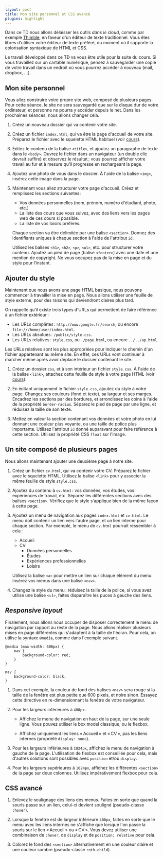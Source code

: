 ```yaml
---
layout: post
title: Mon site personnel et CSS avancé
plugins: highlight
---
```


Dans ce TD nous allons délaisser les outils *dans le cloud*, comme par
exemple [Thimble](https://thimble.webmaker.org), en faveur d'un
éditeur de texte traditionnel. Vous êtes libres d'utiliser votre
éditeur de texte préféré, du moment où il supporte la colorisation
syntaxique de HTML et CSS.

Le travail développé dans ce TD va vous être utile pour la suite du
cours. Si vous travaillez sur un cartable numérique, pensez à
sauvegarder une copie de votre travail dans un endroit où vous pourrez
accéder à nouveau (mail, dropbox, ...).


## Mon site personnel

Vous allez construire votre propre site web, composé de plusieurs
pages. Pour cette séance, le site ne sera sauvegardé que sur le disque
dur de votre ordinateur, et personne ne pourra y accéder depuis le
net. Dans les prochaines séances, nous allons changer cela.


1. Créez un nouveau dossier qui va contenir votre site.

1. Créez un fichier `index.html`, qui va être la page d'accueil de
   votre site. Préparez le fichier avec le squelette HTML habituel
   (voir [cours](../../classes/class1#un-document-html)).

1. Éditez le contenu de la balise `<title>`, et ajoutez un paragraphe
   de texte dans le `<body>`. Ouvrez le fichier dans un navigateur (un
   double clic devrait suffire) et observez le résultat ; vous pourrez
   afficher votre travail au fur et à mesure qu'il progresse en
   rechargeant la page.

1. Ajoutez une photo de vous dans le dossier. À l'aide de la balise
   `<img>`, insérez cette image dans la page.

1. Maintenant vous allez structurer votre page d'accueil. Créez et
   remplissez les sections suivantes :
   
   - Vos données personnelles (nom, prénom, numéro d'étudiant, photo, etc.)
   - La liste des cours que vous suivez, avec des liens vers les pages
	 web de ces cours si possible.
   - La liste de vos loisirs préférés.
   
   Chaque section va être délimitée par une balise `<section>`. Donnez
   des identifiants uniques à chaque section à l'aide de l'attribut
   `id`.
   
   Utilisez les balises `<h1>`, `<h2>`, `<p>`, `<ul>`, etc. pour
   structurer votre contenu. Ajoutez un pied de page (balise
   `<footer>`) avec une date et une mention de copyright. Ne vous
   occupez pas de la mise en page et du style pour l'instant.


## Ajouter du style

Maintenant que nous avons une page HTML basique, nous pouvons
commencer à travailler la mise en page. Nous allons utiliser une
feuille de style externe, pour des raisons qui deviendront claires
plus tard.

On rappelle qu'il existe trois types d'URLs qui permettent de faire
référence à un fichier extérieur :

- Les URLs complètes : `http://www.google.fr/search`, ou encore `file:///home/user/index.html`.
- Les URLs absolues : `/public/style.css`.
- Les URLs relatives : `style.css`, ou `./page.html`, ou encore `../../up.html`.

Les URLs relatives sont les plus appropriées pour indiquer le chemin
d'un fichier appartenant au même site. En effet, ces URLs vont
continuer à marcher même après avoir déplacé le dossier contenant le
site.

1. Créez un dossier `css`, et à son intérieur un fichier
   `style.css`. À l'aide de la balise `<link>`, attachez cette feuille
   de style à votre page HTML (voir [cours](../../classes/class2#html-et-css)).

1. En éditant uniquement le fichier `style.css`, ajoutez du style à
   votre page. Changez ses couleurs (fond et texte), sa largeur et ses
   marges. Encadrez les sections par des bordures, et arrondissez les
   coins à l'aide de la propriété `border-radius`. Séparez le pied de
   page par une ligne, et réduisez la taille de son texte.

1. Mettez en valeur la section contenant vos données et votre photo en
   lui donnant une couleur plus voyante, ou une taille de police plus
   importante. Utilisez l'attribut `id` donné auparavant pour faire
   référence à cette section. Utilisez la propriété CSS `float` sur
   l'image.


## Un site composé de plusieurs pages

Nous allons maintenant ajouter une deuxième page à notre site.

1. Créez un fichier `cv.html`, qui va contenir votre CV. Préparez le
   fichier avec le squelette HTML. Utilisez la balise `<link>` pour y
   associer la même feuille de style `style.css`.

1. Ajoutez du contenu à `cv.html` : vos données, vos études, vos
   expériences de travail, etc. Séparez les différentes sections avec
   des balises `<section>`. Vérifiez que le style s'applique bien de
   la même façon à cette page.

1. Ajoutez un menu de navigation aux pages `index.html` et
   `cv.html`. Le menu doit contenir un lien vers l'autre page, et un
   lien interne pour chaque section. Par exemple, le menu de `cv.html`
   pourrait ressembler à cela :
   
   - Accueil
   - CV
	   - Données personnelles
	   - Études
	   - Expériences professionnelles
	   - Loisirs

	Utilisez la balise `<a>` pour mettre un lien sur chaque élément du
    menu. Insérez vos menus dans une balise `<nav>`.

1. Changez le style du menu : réduisez la taille de la police, si vous
   avez utilisé une balise `<ul>`, faites disparaître les puces à
   gauche des liens.


## *Responsive layout*

Finalement, nous allons nous occuper de disposer correctement le menu
de navigation par rapport au reste de la page. Nous allons réaliser
plusieurs mises en page différentes qui s'adaptent à la taille de
l'écran. Pour cela, on utilise la syntaxe `@media`, comme dans
l'exemple suivant.

~~~
@media (max-width: 600px) {
	nav {
		background-color: red;
	}
}

nav {
	background-color: black;
}
~~~

1. Dans cet exemple, la couleur de fond des balises `<nav>` sera rouge
   si la taille de la fenêtre est plus petite que 600 pixels, et noire
   sinon. Essayez cette directive en re-dimensionnant la fenêtre de
   votre navigateur.

1. Pour les largeurs inférieures à `400px` :
   
   - Affichez le menu de navigation en haut de la page, sur une seule
	 ligne. Vous pouvez utiliser le box model classique, ou le
	 flexbox.
   
   - Affichez uniquement les liens « Accueil » et « CV », pas les
     liens internes (propriété `display: none`).

1. Pour les largeurs inférieures à `1024px`, affichez le menu de
   navigation à gauche de la page. L'utilisation de flexbox est
   conseillée pour cela, mais d'autres solutions sont possibles avec
   `position` et/ou `display`.

1. Pour les largeurs supérieures à `1024px`, affichez les différentes
   `<section>` de la page sur deux colonnes. Utilisez impérativement
   flexbox pour cela.


## CSS avancé

1. Enlevez le soulignage des liens des menus. Faites en sorte que
   quand la souris passe sur un lien, celui-ci devient souligné
   (pseudo-classe `:hover`).

1. Lorsque la fenêtre est de largeur inférieure `400px`, faites en
   sorte que le menu avec les liens internes ne s'affiche que lorsque
   l'on passe la souris sur le lien « Accueil » ou « CV ». Vous devez
   utiliser une combinaison de `:hover`, de `display` et de
   `position: relative` pour cela.

1. Colorez le fond des `<section>` alternativement en une couleur
   claire et une couleur sombre (pseudo-classe `:nth-child`).
